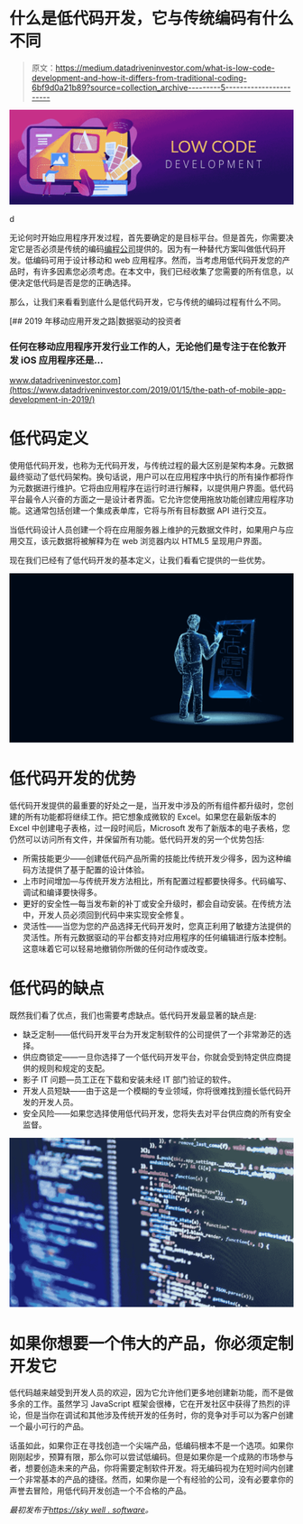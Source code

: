 # 什么是低代码开发，它与传统编码有什么不同

> 原文：<https://medium.datadriveninvestor.com/what-is-low-code-development-and-how-it-differs-from-traditional-coding-6bf9d0a21b89?source=collection_archive---------5----------------------->

![](img/d06d47692cb34d9daf67aca505b65757.png)

d

无论何时开始应用程序开发过程，首先要确定的是目标平台。但是首先，你需要决定它是否必须是传统的编码[编程公司](https://skywell.software/)提供的。因为有一种替代方案叫做低代码开发。低编码可用于设计移动和 web 应用程序。然而，当考虑用低代码开发您的产品时，有许多因素您必须考虑。在本文中，我们已经收集了您需要的所有信息，以便决定低代码是否是您的正确选择。

那么，让我们来看看到底什么是低代码开发，它与传统的编码过程有什么不同。

[](https://www.datadriveninvestor.com/2019/01/15/the-path-of-mobile-app-development-in-2019/) [## 2019 年移动应用开发之路|数据驱动的投资者

### 任何在移动应用程序开发行业工作的人，无论他们是专注于在伦敦开发 iOS 应用程序还是…

www.datadriveninvestor.com](https://www.datadriveninvestor.com/2019/01/15/the-path-of-mobile-app-development-in-2019/) 

# 低代码定义

使用低代码开发，也称为无代码开发，与传统过程的最大区别是架构本身。元数据最终驱动了低代码架构。换句话说，用户可以在应用程序中执行的所有操作都将作为元数据进行维护。它将由应用程序在运行时进行解释，以提供用户界面。低代码平台最令人兴奋的方面之一是设计者界面。它允许您使用拖放功能创建应用程序功能。这通常包括创建一个集成表单库，它将与所有目标数据 API 进行交互。

当低代码设计人员创建一个将在应用服务器上维护的元数据文件时，如果用户与应用交互，该元数据将被解释为在 web 浏览器内以 HTML5 呈现用户界面。

现在我们已经有了低代码开发的基本定义，让我们看看它提供的一些优势。

![](img/f1d71f145d0dd142db75545281149cab.png)

# 低代码开发的优势

低代码开发提供的最重要的好处之一是，当开发中涉及的所有组件都升级时，您创建的所有功能都将继续工作。把它想象成微软的 Excel。如果您在最新版本的 Excel 中创建电子表格，过一段时间后，Microsoft 发布了新版本的电子表格，您仍然可以访问所有文件，并保留所有功能。低代码开发的另一个优势包括:

*   所需技能更少——创建低代码产品所需的技能比传统开发少得多，因为这种编码方法提供了基于配置的设计体验。
*   上市时间增加—与传统开发方法相比，所有配置过程都要快得多。代码编写、调试和编译要快得多。
*   更好的安全性—每当发布新的补丁或安全升级时，都会自动安装。在传统方法中，开发人员必须回到代码中来实现安全修复。
*   灵活性——当您为您的产品选择无代码开发时，您真正利用了敏捷方法提供的灵活性。所有元数据驱动的平台都支持对应用程序的任何编辑进行版本控制。这意味着它可以轻易地撤销你所做的任何动作或改变。

# 低代码的缺点

既然我们看了优点，我们也需要考虑缺点。低代码开发最显著的缺点是:

*   缺乏定制——低代码开发平台为开发定制软件的公司提供了一个非常渺茫的选择。
*   供应商锁定——一旦你选择了一个低代码开发平台，你就会受到特定供应商提供的规则和规定的支配。
*   影子 IT 问题—员工正在下载和安装未经 IT 部门验证的软件。
*   开发人员短缺——由于这是一个模糊的专业领域，你将很难找到擅长低代码开发的开发人员。
*   安全风险——如果您选择使用低代码开发，您将失去对平台供应商的所有安全监督。

![](img/df5bc297ca9af116dc877b43c231965d.png)

# 如果你想要一个伟大的产品，你必须定制开发它

低代码越来越受到开发人员的欢迎，因为它允许他们更多地创建新功能，而不是做多余的工作。虽然学习 JavaScript 框架会很棒，它在开发社区中获得了热烈的评论，但是当你在调试和其他涉及传统开发的任务时，你的竞争对手可以为客户创建一个最小可行的产品。

话虽如此，如果你正在寻找创造一个尖端产品，低编码根本不是一个选项。如果你刚刚起步，预算有限，那么你可以尝试低编码。但是如果你是一个成熟的市场参与者，想要创造未来的产品，你将需要定制软件开发。将无编码视为在短时间内创建一个非常基本的产品的捷径。然而，如果你是一个有经验的公司，没有必要拿你的声誉去冒险，用低代码开发创造一个不合格的产品。

*最初发布于*[*https://sky well . software*](https://skywell.software/blog/what-is-low-code/)*。*